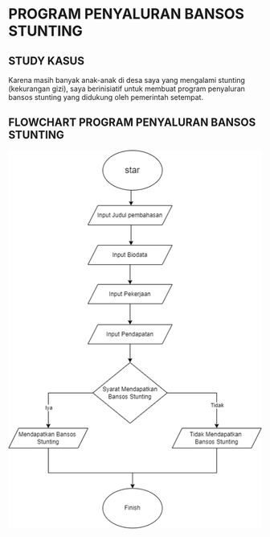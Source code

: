 # PROGRAM PENYALURAN BANSOS STUNTING

## STUDY KASUS
Karena masih banyak anak-anak di desa saya yang mengalami stunting (kekurangan gizi), saya berinisiatif 
untuk membuat program penyaluran bansos stunting yang didukung oleh pemerintah setempat.

## FLOWCHART PROGRAM PENYALURAN BANSOS STUNTING
![flowchart](flowchart%20(1).png)

